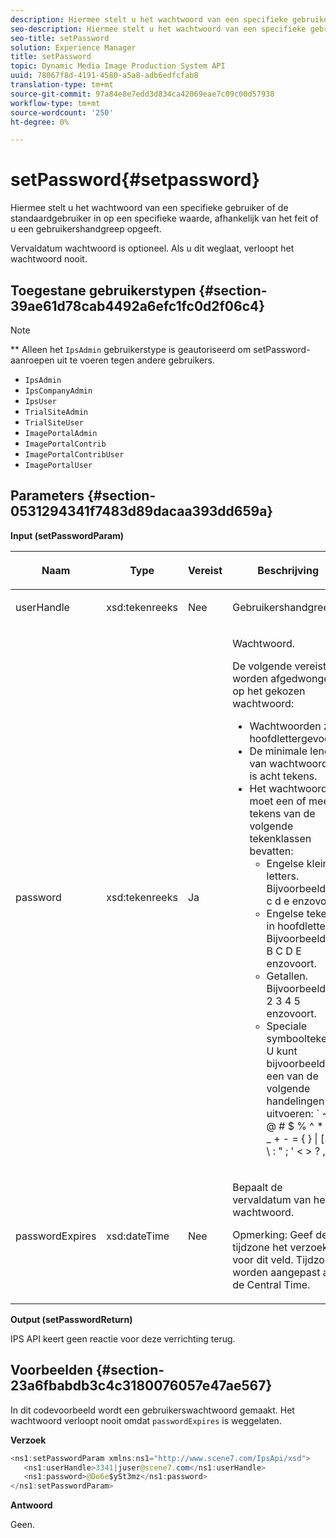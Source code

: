 ```yaml
---
description: Hiermee stelt u het wachtwoord van een specifieke gebruiker of de standaardgebruiker in op een specifieke waarde, afhankelijk van het feit of u een gebruikershandgreep opgeeft.
seo-description: Hiermee stelt u het wachtwoord van een specifieke gebruiker of de standaardgebruiker in op een specifieke waarde, afhankelijk van het feit of u een gebruikershandgreep opgeeft.
seo-title: setPassword
solution: Experience Manager
title: setPassword
topic: Dynamic Media Image Production System API
uuid: 78067f8d-4191-4580-a5a8-adb6edfcfab8
translation-type: tm+mt
source-git-commit: 97a84e8e7edd3d834ca42069eae7c09c00d57938
workflow-type: tm+mt
source-wordcount: '250'
ht-degree: 0%

---
```



# setPassword{#setpassword}

Hiermee stelt u het wachtwoord van een specifieke gebruiker of de standaardgebruiker in op een specifieke waarde, afhankelijk van het feit of u een gebruikershandgreep opgeeft.

Vervaldatum wachtwoord is optioneel. Als u dit weglaat, verloopt het wachtwoord nooit.

## Toegestane gebruikerstypen {#section-39ae61d78cab4492a6efc1fc0d2f06c4}

>[!NOTE]
>
>** Alleen het  `IpsAdmin` gebruikerstype is geautoriseerd om setPassword-aanroepen uit te voeren tegen andere gebruikers.

* `IpsAdmin`
* `IpsCompanyAdmin`
* `IpsUser`
* `TrialSiteAdmin`
* `TrialSiteUser`
* `ImagePortalAdmin`
* `ImagePortalContrib`
* `ImagePortalContribUser`
* `ImagePortalUser`

## Parameters {#section-0531294341f7483d89dacaa393dd659a}

**Input (setPasswordParam)**

<table id="table_BF54512811344E0B979C5070354E8048"> 
 <thead> 
  <tr> 
   <th colname="col1" class="entry"> <p>Naam </p> </th> 
   <th colname="col2" class="entry"> <p>Type </p> </th> 
   <th colname="col3" class="entry"> <p>Vereist </p> </th> 
   <th colname="col4" class="entry"> <p>Beschrijving </p> </th> 
  </tr> 
 </thead>
 <tbody> 
  <tr> 
   <td colname="col1"> <p> <span class="codeph"> <span class="varname"> userHandle  </span> </span> </p> </td> 
   <td colname="col2"> <p> <span class="codeph"> xsd:tekenreeks  </span> </p> </td> 
   <td colname="col3"> <p>Nee </p> </td> 
   <td colname="col4"> <p>Gebruikershandgreep. </p> </td> 
  </tr> 
  <tr> 
   <td colname="col1"> <p> <span class="codeph"> <span class="varname"> password  </span> </span> </p> </td> 
   <td colname="col2"> <p> <span class="codeph"> xsd:tekenreeks  </span> </p> </td> 
   <td colname="col3"> <p>Ja </p> </td> 
   <td colname="col4"> <p>Wachtwoord. </p> <p>De volgende vereisten worden afgedwongen op het gekozen wachtwoord: </p> <p> 
     <ul id="ul_E5BE3621127C476788412174584075B3"> 
      <li id="li_0132852AFD774659A0224C450F19418C">Wachtwoorden zijn hoofdlettergevoelig. </li> 
      <li id="li_71224B3A89C8461AB689BAD383EC8CEA">De minimale lengte van wachtwoorden is acht tekens. </li> 
      <li id="li_C21B6843EA734D1ABE0580185F775408">Het wachtwoord moet een of meer tekens van de volgende tekenklassen bevatten: 
       <ul id="ul_D5D3911AD6214035BBD2AB8350A459C7"> 
        <li id="li_6E3F084100104F2CBCF130EF8852C7B7">Engelse kleine letters. Bijvoorbeeld <span class="codeph"> a b c d e </span> enzovoort </li> 
        <li id="li_1FDED8D7348842BC857320D797D41217">Engelse tekens in hoofdletters. Bijvoorbeeld <span class="codeph"> A B C D E </span> enzovoort. </li> 
        <li id="li_C3C4D5412AA749F3B78F37B2B696CF80">Getallen. Bijvoorbeeld <span class="codeph"> 1 2 3 4 5 </span> enzovoort. </li> 
        <li id="li_2730798F26E74B878BEDE510CD06D8DD">Speciale symbooltekens. U kunt bijvoorbeeld een van de volgende handelingen uitvoeren: <span class="codeph"> ` ~ ! @ # $ % ^ * ( ) _ + - = { } | [ ] &amp; \ : " ; ' &lt; &gt; ? , . / </span> </li> 
       </ul> </li> 
     </ul> </p> </td> 
  </tr> 
  <tr> 
   <td colname="col1"> <p> <span class="codeph"> <span class="varname"> passwordExpires  </span> </span> </p> </td> 
   <td colname="col2"> <p> <span class="codeph"> xsd:dateTime  </span> </p> </td> 
   <td colname="col3"> <p>Nee </p> </td> 
   <td colname="col4"> <p>Bepaalt de vervaldatum van het wachtwoord. <p>Opmerking:  Geef de tijdzone het verzoek voor dit veld. Tijdzones worden aangepast aan de Central Time. </p> </p> </td> 
  </tr> 
 </tbody> 
</table>

**Output (setPasswordReturn)**

IPS API keert geen reactie voor deze verrichting terug.

## Voorbeelden {#section-23a6fbabdb3c4c3180076057e47ae567}

In dit codevoorbeeld wordt een gebruikerswachtwoord gemaakt. Het wachtwoord verloopt nooit omdat `passwordExpires` is weggelaten.

**Verzoek**

```java
<ns1:setPasswordParam xmlns:ns1="http://www.scene7.com/IpsApi/xsd">  
   <ns1:userHandle>3341|juser@scene7.com</ns1:userHandle> 
   <ns1:password>@Do6e$ySt3mz</ns1:password> 
</ns1:setPasswordParam>
```

**Antwoord**

Geen.
